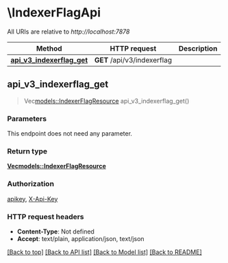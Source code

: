 # \IndexerFlagApi

All URIs are relative to *http://localhost:7878*

Method | HTTP request | Description
------------- | ------------- | -------------
[**api_v3_indexerflag_get**](IndexerFlagApi.md#api_v3_indexerflag_get) | **GET** /api/v3/indexerflag | 



## api_v3_indexerflag_get

> Vec<models::IndexerFlagResource> api_v3_indexerflag_get()


### Parameters

This endpoint does not need any parameter.

### Return type

[**Vec<models::IndexerFlagResource>**](IndexerFlagResource.md)

### Authorization

[apikey](../README.md#apikey), [X-Api-Key](../README.md#X-Api-Key)

### HTTP request headers

- **Content-Type**: Not defined
- **Accept**: text/plain, application/json, text/json

[[Back to top]](#) [[Back to API list]](../README.md#documentation-for-api-endpoints) [[Back to Model list]](../README.md#documentation-for-models) [[Back to README]](../README.md)

